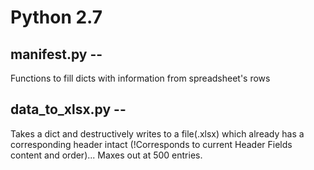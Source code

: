 # Python 2.7
## manifest.py -- 
Functions to fill dicts with information from spreadsheet's rows

## data_to_xlsx.py --
Takes a dict and destructively writes to a file(.xlsx) which already has a corresponding header intact (!Corresponds to current Header Fields content and order)... Maxes out at 500 entries.
